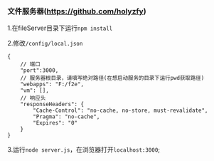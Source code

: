 ### 文件服务器(https://github.com/holyzfy)

1.在fileServer目录下运行`npm install`

2.修改`/config/local.json`

```
{
    // 端口
    "port":3000,
    // 服务器根目录，请填写绝对路径(在想启动服务的目录下运行pwd获取路径)
    "webapps": "F:/f2e",
    "vm": [],
    // 响应头
    "responseHeaders": {
        "Cache-Control": "no-cache, no-store, must-revalidate",
        "Pragma": "no-cache",
        "Expires": "0"
    }
}
```

3.运行`node server.js`，在浏览器打开`localhost:3000`;
